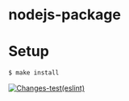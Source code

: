# nodejs-package

# Setup

```sh
$ make install
```
[![Changes-test(eslint)](https://github.com/AlexanderAverin/nodejs-package/actions/workflows/Actions-test.yaml/badge.svg)](https://github.com/AlexanderAverin/nodejs-package/actions/workflows/Actions-test.yaml)
